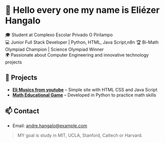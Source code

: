 # 👋 Hello every one my name is Eliézer Hangalo

🎓 Student at Complexo Escolar Privado O Pirilampo  
💻 Junior Full Stack Developer | Python, HTML, Java Script,n8n
🏆 Bi-Math Olympiad Champion | Science Olympiad Winner  
🌍 Passionate about Computer Engineering and innovative technology projects  

## 🚀 Projects
- **[Eli Musics from youtube](#)** – Simple site with HTML CSS and Java Script
- **[Math Educational Game](#)** – Developed in Python to practice math skills  


## 📫 Contact
- Email: andre.hangalo@example.com  

> MY goal is study in MIT, UCLA, Stanford, Caltech or Harvard.
